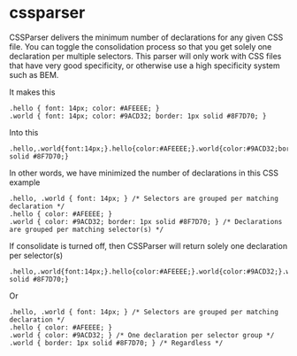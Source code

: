 # cssparser
CSSParser delivers the minimum number of declarations for any given CSS file.  You can toggle the consolidation process so that you get solely one declaration per multiple selectors.  This parser will only work with CSS files that have very good specificity, or otherwise use a high specificity system such as BEM.

It makes this
```
.hello { font: 14px; color: #AFEEEE; }
.world { font: 14px; color: #9ACD32; border: 1px solid #8F7D70; }
```

Into this
```
.hello,.world{font:14px;}.hello{color:#AFEEEE;}.world{color:#9ACD32;border:1px solid #8F7D70;}
```

In other words, we have minimized the number of declarations in this CSS example
```
.hello, .world { font: 14px; } /* Selectors are grouped per matching declaration */
.hello { color: #AFEEEE; }
.world { color: #9ACD32; border: 1px solid #8F7D70; } /* Declarations are grouped per matching selector(s) */ 
```

If consolidate is turned off, then CSSParser will return solely one declaration per selector(s)
```
.hello,.world{font:14px;}.hello{color:#AFEEEE;}.world{color:#9ACD32;}.world{border:1px solid #8F7D70;}
```

Or
```
.hello, .world { font: 14px; } /* Selectors are grouped per matching declaration */
.hello { color: #AFEEEE; }
.world { color: #9ACD32; } /* One declaration per selector group */
.world { border: 1px solid #8F7D70; } /* Regardless */
```
